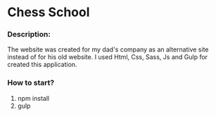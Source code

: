 # Chess School

### Description:

The website was created for my dad's company as an alternative site instead of for his old website.
I used Html, Css, Sass, Js and Gulp for created this application.

### How to start?

1. npm install
2. gulp
